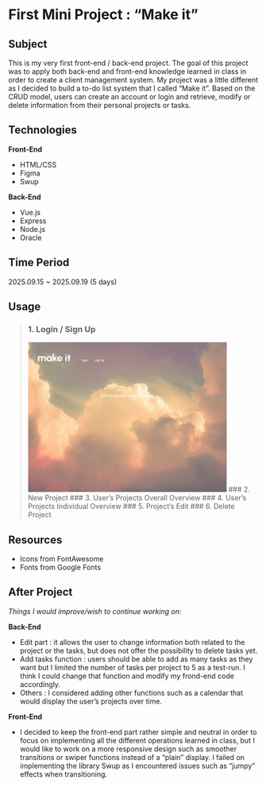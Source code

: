 # First Mini Project : “Make it”  
## Subject  
This is my very first front-end / back-end project.
The goal of this project was to apply both back-end and front-end knowledge learned in class in order to create a client management system.
My project was a little different as I decided to build a to-do list system that I called “Make it”.
Based on the CRUD model, users can create an account or login and retrieve, modify or delete information from their personal projects or tasks.
## Technologies
**Front-End**
+ HTML/CSS
+ Figma
+ Swup

**Back-End**
+ Vue.js
+ Express
+ Node.js
+ Oracle
## Time Period
2025.09.15 ~ 2025.09.19 (5 days)
## Usage
> ### 1. Login / Sign Up
> <img src="https://raw.githubusercontent.com/aline-rousselinsiv/vue_express/main/illustrations/homepage.png" width="400">
> ### 2. New Project
> ### 3. User’s Projects Overall Overview
> ### 4. User’s Projects Individual Overview
> ### 5. Project’s Edit
> ### 6. Delete Project
## Resources
+ Icons from FontAwesome
+ Fonts from Google Fonts
## After Project
*Things I would improve/wish to continue working on:*

**Back-End**
+ Edit part : it allows the user to change information both related to the project or the tasks, but does not offer the possibility to delete tasks yet.
+ Add tasks function : users should be able to add as many tasks as they want but I limited the number of tasks per project to 5 as a test-run. I think I could change that function and modify my frond-end code accordingly.
+ Others : I considered adding other functions such as a calendar that would display the user’s projects over time.

**Front-End**
+ I decided to keep the front-end part rather simple and neutral in order to focus on implementing all the different operations learned in class, but I would like to work on a more responsive design such as smoother transitions or swiper functions instead of a “plain” display. I failed on implementing the library Swup as I encountered issues such as “jumpy” effects when transitioning.
